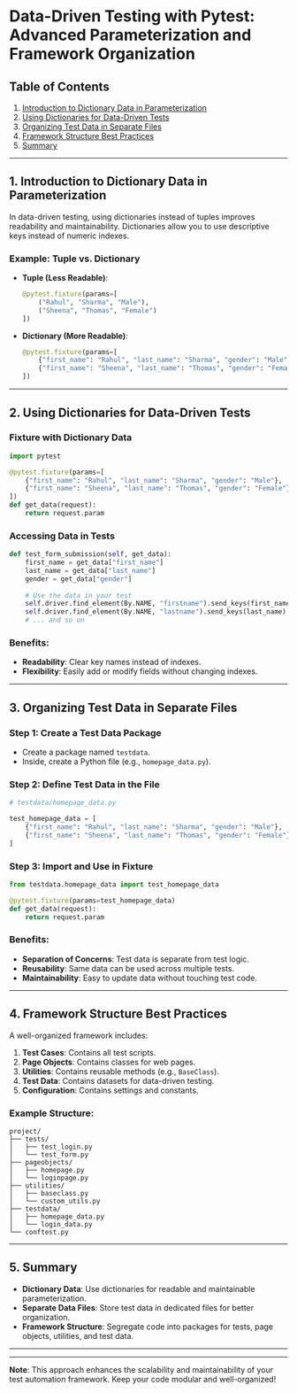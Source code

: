 # **Data-Driven Testing with Pytest: Advanced Parameterization and Framework Organization**

## **Table of Contents**
1. [Introduction to Dictionary Data in Parameterization](#1-introduction-to-dictionary-data-in-parameterization)
2. [Using Dictionaries for Data-Driven Tests](#2-using-dictionaries-for-data-driven-tests)
3. [Organizing Test Data in Separate Files](#3-organizing-test-data-in-separate-files)
4. [Framework Structure Best Practices](#4-framework-structure-best-practices)
5. [Summary](#5-summary)

---

## **1. Introduction to Dictionary Data in Parameterization**

In data-driven testing, using dictionaries instead of tuples improves readability and maintainability. Dictionaries allow you to use descriptive keys instead of numeric indexes.

### **Example: Tuple vs. Dictionary**
- **Tuple (Less Readable)**:
  ```python
  @pytest.fixture(params=[
      ("Rahul", "Sharma", "Male"),
      ("Sheena", "Thomas", "Female")
  ])
  ```
- **Dictionary (More Readable)**:
  ```python
  @pytest.fixture(params=[
      {"first_name": "Rahul", "last_name": "Sharma", "gender": "Male"},
      {"first_name": "Sheena", "last_name": "Thomas", "gender": "Female"}
  ])
  ```

---

## **2. Using Dictionaries for Data-Driven Tests**

### **Fixture with Dictionary Data**
```python
import pytest

@pytest.fixture(params=[
    {"first_name": "Rahul", "last_name": "Sharma", "gender": "Male"},
    {"first_name": "Sheena", "last_name": "Thomas", "gender": "Female"}
])
def get_data(request):
    return request.param
```

### **Accessing Data in Tests**
```python
def test_form_submission(self, get_data):
    first_name = get_data["first_name"]
    last_name = get_data["last_name"]
    gender = get_data["gender"]
    
    # Use the data in your test
    self.driver.find_element(By.NAME, "firstname").send_keys(first_name)
    self.driver.find_element(By.NAME, "lastname").send_keys(last_name)
    # ... and so on
```

### **Benefits:**
- **Readability**: Clear key names instead of indexes.
- **Flexibility**: Easily add or modify fields without changing indexes.

---

## **3. Organizing Test Data in Separate Files**

### **Step 1: Create a Test Data Package**
- Create a package named `testdata`.
- Inside, create a Python file (e.g., `homepage_data.py`).

### **Step 2: Define Test Data in the File**
```python
# testdata/homepage_data.py

test_homepage_data = [
    {"first_name": "Rahul", "last_name": "Sharma", "gender": "Male"},
    {"first_name": "Sheena", "last_name": "Thomas", "gender": "Female"}
]
```

### **Step 3: Import and Use in Fixture**
```python
from testdata.homepage_data import test_homepage_data

@pytest.fixture(params=test_homepage_data)
def get_data(request):
    return request.param
```

### **Benefits:**
- **Separation of Concerns**: Test data is separate from test logic.
- **Reusability**: Same data can be used across multiple tests.
- **Maintainability**: Easy to update data without touching test code.

---

## **4. Framework Structure Best Practices**

A well-organized framework includes:
1. **Test Cases**: Contains all test scripts.
2. **Page Objects**: Contains classes for web pages.
3. **Utilities**: Contains reusable methods (e.g., `BaseClass`).
4. **Test Data**: Contains datasets for data-driven testing.
5. **Configuration**: Contains settings and constants.

### **Example Structure:**
```
project/
├── tests/
│   ├── test_login.py
│   └── test_form.py
├── pageobjects/
│   ├── homepage.py
│   └── loginpage.py
├── utilities/
│   ├── baseclass.py
│   └── custom_utils.py
├── testdata/
│   ├── homepage_data.py
│   └── login_data.py
└── conftest.py
```

---

## **5. Summary**

- **Dictionary Data**: Use dictionaries for readable and maintainable parameterization.
- **Separate Data Files**: Store test data in dedicated files for better organization.
- **Framework Structure**: Segregate code into packages for tests, page objects, utilities, and test data.

---


---

**Note**: This approach enhances the scalability and maintainability of your test automation framework. Keep your code modular and well-organized!
